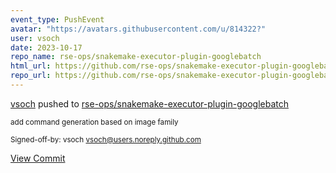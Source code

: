 ```yaml
---
event_type: PushEvent
avatar: "https://avatars.githubusercontent.com/u/814322?"
user: vsoch
date: 2023-10-17
repo_name: rse-ops/snakemake-executor-plugin-googlebatch
html_url: https://github.com/rse-ops/snakemake-executor-plugin-googlebatch/commit/08312321db1a545f94566eb02f928717b1fc7f5b
repo_url: https://github.com/rse-ops/snakemake-executor-plugin-googlebatch
---
```


<a href='https://github.com/vsoch' target='_blank'>vsoch</a> pushed to <a href='https://github.com/rse-ops/snakemake-executor-plugin-googlebatch' target='_blank'>rse-ops/snakemake-executor-plugin-googlebatch</a>

<small>add command generation based on image family

Signed-off-by: vsoch <vsoch@users.noreply.github.com></small>

<a href='https://github.com/rse-ops/snakemake-executor-plugin-googlebatch/commit/08312321db1a545f94566eb02f928717b1fc7f5b' target='_blank'>View Commit</a>